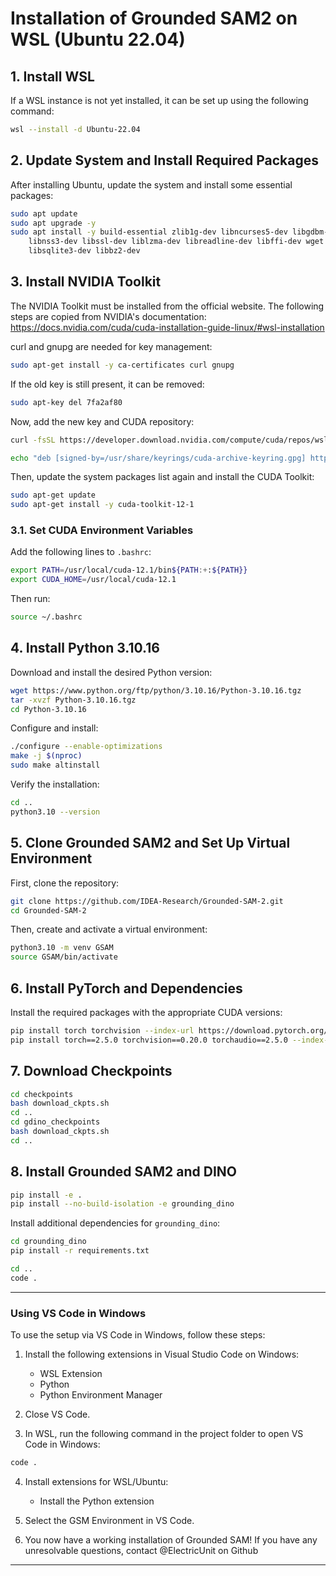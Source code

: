 # Installation of Grounded SAM2 on WSL (Ubuntu 22.04)

## 1. Install WSL
If a WSL instance is not yet installed, it can be set up using the following command:

```sh
wsl --install -d Ubuntu-22.04
```

## 2. Update System and Install Required Packages
After installing Ubuntu, update the system and install some essential packages:

```sh
sudo apt update
sudo apt upgrade -y
sudo apt install -y build-essential zlib1g-dev libncurses5-dev libgdbm-dev \
    libnss3-dev libssl-dev liblzma-dev libreadline-dev libffi-dev wget \
    libsqlite3-dev libbz2-dev
```

## 3. Install NVIDIA Toolkit
The NVIDIA Toolkit must be installed from the official website. The following steps are copied from NVIDIA's documentation: https://docs.nvidia.com/cuda/cuda-installation-guide-linux/#wsl-installation

curl and gnupg are needed for key management:

```sh
sudo apt-get install -y ca-certificates curl gnupg
```

If the old key is still present, it can be removed:

```sh
sudo apt-key del 7fa2af80
```

Now, add the new key and CUDA repository:

```sh
curl -fsSL https://developer.download.nvidia.com/compute/cuda/repos/wsl-ubuntu/x86_64/3bf863cc.pub | sudo gpg --dearmor -o /usr/share/keyrings/cuda-archive-keyring.gpg

echo "deb [signed-by=/usr/share/keyrings/cuda-archive-keyring.gpg] https://developer.download.nvidia.com/compute/cuda/repos/wsl-ubuntu/x86_64/ /" | sudo tee /etc/apt/sources.list.d/cuda-wsl.list
```

Then, update the system packages list again and install the CUDA Toolkit:

```sh
sudo apt-get update
sudo apt-get install -y cuda-toolkit-12-1
```

### 3.1. Set CUDA Environment Variables
Add the following lines to `.bashrc`:

```sh
export PATH=/usr/local/cuda-12.1/bin${PATH:+:${PATH}}
export CUDA_HOME=/usr/local/cuda-12.1
```

Then run:

```sh
source ~/.bashrc
```

## 4. Install Python 3.10.16
Download and install the desired Python version:

```sh
wget https://www.python.org/ftp/python/3.10.16/Python-3.10.16.tgz
tar -xvzf Python-3.10.16.tgz
cd Python-3.10.16
```

Configure and install:

```sh
./configure --enable-optimizations
make -j $(nproc)
sudo make altinstall
```

Verify the installation:

```sh
cd ..
python3.10 --version
```

## 5. Clone Grounded SAM2 and Set Up Virtual Environment
First, clone the repository:

```sh
git clone https://github.com/IDEA-Research/Grounded-SAM-2.git
cd Grounded-SAM-2
```

Then, create and activate a virtual environment:

```sh
python3.10 -m venv GSAM
source GSAM/bin/activate
```

## 6. Install PyTorch and Dependencies
Install the required packages with the appropriate CUDA versions:

```sh
pip install torch torchvision --index-url https://download.pytorch.org/whl/cu121
pip install torch==2.5.0 torchvision==0.20.0 torchaudio==2.5.0 --index-url https://download.pytorch.org/whl/cu121
```

## 7. Download Checkpoints
```sh
cd checkpoints
bash download_ckpts.sh
cd ..
cd gdino_checkpoints
bash download_ckpts.sh
cd ..
```

## 8. Install Grounded SAM2 and DINO
```sh
pip install -e .
pip install --no-build-isolation -e grounding_dino
```

Install additional dependencies for `grounding_dino`:

```sh
cd grounding_dino
pip install -r requirements.txt
```

```sh
cd ..
code .
```

---

### Using VS Code in Windows
To use the setup via VS Code in Windows, follow these steps:

1. Install the following extensions in Visual Studio Code on Windows:
   - WSL Extension
   - Python
   - Python Environment Manager

2. Close VS Code.

3. In WSL, run the following command in the project folder to open VS Code in Windows:

```sh
code .
```

4. Install extensions for WSL/Ubuntu:
   - Install the Python extension

5. Select the GSM Environment in VS Code.

6. You now have a working installation of Grounded SAM! If you have any unresolvable questions, contact @ElectricUnit on Github

---
